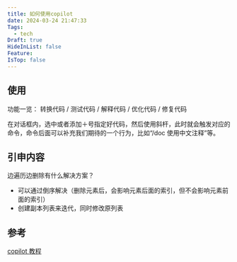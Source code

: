 ```yaml
---
title: 如何使用copilot
date: 2024-03-24 21:47:33
Tags:
  - tech
Draft: true
HideInList: false
Feature: 
IsTop: false
---
```


## 使用

功能一览： 转换代码 / 测试代码 / 解释代码 / 优化代码 / 修复代码

在对话框内，选中或者添加＋号指定好代码，然后使用斜杆，此时就会触发对应的命令，命令后面可以补充我们期待的一个行为，比如“/doc 使用中文注释”等。

## 引申内容

边遍历边删除有什么解决方案？

- 可以通过倒序解决（删除元素后，会影响元素后面的索引，但不会影响元素前面的索引）
- 创建副本列表来迭代，同时修改原列表

## 参考

[copilot 教程](https://www.youtube.com/watch?v=wGVO7xe2rJM)
